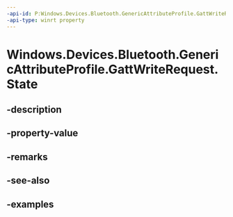 ```yaml
---
-api-id: P:Windows.Devices.Bluetooth.GenericAttributeProfile.GattWriteRequest.State
-api-type: winrt property
---
```


<!-- Property syntax.
public GattRequestState State { get; }
-->

# Windows.Devices.Bluetooth.GenericAttributeProfile.GattWriteRequest.State

## -description

## -property-value

## -remarks

## -see-also

## -examples

